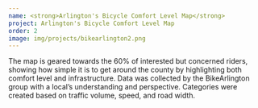 ```yaml
---
name: <strong>Arlington's Bicycle Comfort Level Map</strong>
project: Arlington's Bicycle Comfort Level Map
order: 2
image: img/projects/bikearlington2.png
---
```


The map is geared towards the 60% of interested but concerned riders, showing how simple it is to get around the county by highlighting both comfort level and infrastructure. Data was collected by the BikeArlington group with a local’s understanding and perspective. Categories were created based on traffic volume, speed, and road width.






